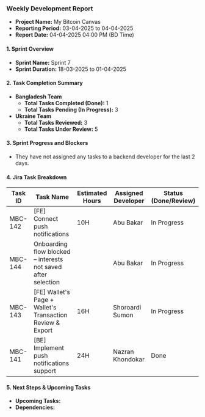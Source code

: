 ### Weekly Development Report
- **Project Name:** My Bitcoin Canvas
- **Reporting Period:** 03-04-2025 to 04-04-2025
- **Report Date:** 04-04-2025 04:00 PM (BD Time)

#### 1. Sprint Overview  
- **Sprint Name:** Sprint 7
- **Sprint Duration:** 18-03-2025 to 01-04-2025

#### 2. Task Completion Summary

- **Bangladesh Team**
  - **Total Tasks Completed (Done):** 1
  - **Total Tasks Pending (In Progress):** 3
- **Ukraine Team**
  - **Total Tasks Reviewed:** 3
  - **Total Tasks Under Review:** 5

#### 3. Sprint Progress and Blockers
- They have not assigned any tasks to a backend developer for the last 2 days.

#### 4. Jira Task Breakdown

| Task ID | Task Name         | Estimated Hours | Assigned Developer | Status (Done/Review) |
|---------|-------------------|-----------------|--------------------|----------------------|
| MBC-142   | [FE] Connect push notifications   | 10H  |   Abu Bakar      | In Progress |
| MBC-144   | Onboarding flow blocked – interests not saved after selection   |   |   Abu Bakar      |  In Progress |
| MBC-143   | [FE] Wallet's Page + Wallet's Transaction Review & Export   | 16H |    Shoroardi Sumon  | In Progress       |
| MBC-141   | [BE] Implement push notifications support    | 24H | Nazran Khondokar    | Done      |

#### 5. Next Steps & Upcoming Tasks
- **Upcoming Tasks:**
- **Dependencies:** 
